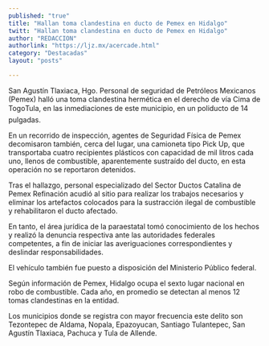 ```yaml
---
published: "true"
title: "Hallan toma clandestina en ducto de Pemex en Hidalgo"
twitt: "Hallan toma clandestina en ducto de Pemex en Hidalgo"
author: "REDACCION"
authorlink: "https://ljz.mx/acercade.html"
category: "Destacadas"
layout: "posts"

---
```



  San Agustín Tlaxiaca, Hgo. Personal de seguridad de Petróleos Mexicanos (Pemex) halló una toma clandestina hermética en el derecho de vía Cima de TogoTula, en las inmediaciones de este municipio, en un poliducto de 14 pulgadas.



  En un recorrido de inspección, agentes de Seguridad Física de Pemex decomisaron también, cerca del lugar, una camioneta tipo Pick Up, que transportaba cuatro recipientes plásticos con capacidad de mil litros cada uno, llenos de combustible, aparentemente sustraído del ducto, en esta operación no se reportaron detenidos.



  Tras el hallazgo, personal especializado del Sector Ductos Catalina de Pemex Refinación acudió al sitio para realizar los trabajos necesarios y eliminar los artefactos colocados para la sustracción ilegal de combustible y rehabilitaron el ducto afectado.



  En tanto, el área jurídica de la paraestatal tomó conocimiento de los hechos y realizó la denuncia respectiva ante las autoridades federales competentes, a fin de iniciar las averiguaciones correspondientes y deslindar responsabilidades.



  El vehículo también fue puesto a disposición del Ministerio Público federal.



  Según información de Pemex, Hidalgo ocupa el sexto lugar nacional en robo de combustible. Cada año, en promedio se detectan al menos 12 tomas clandestinas en la entidad.



  Los municipios donde se registra con mayor frecuencia este delito son Tezontepec de Aldama, Nopala, Epazoyucan, Santiago Tulantepec, San Agustín Tlaxiaca, Pachuca y Tula de Allende.

